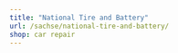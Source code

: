 ```yaml
---
title: "National Tire and Battery"
url: /sachse/national-tire-and-battery/
shop: car repair
---
```

